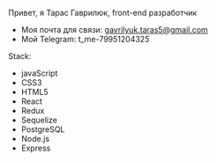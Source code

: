 Привет, я Тарас Гаврилюк,
front-end разработчик
- Моя почта для связи: gavrilyuk.taras5@gmail.com
- Мой Telegram: t_me-79951204325


Stack: 
- javaScript
- CSS3
- HTML5
- React
- Redux
- Sequelize
- PostgreSQL
- Node.js
- Express

